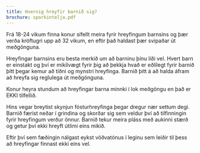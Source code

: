 ```yaml
---
title: Hvernig hreyfir barnið sig?
brochure: sporkintelja.pdf
---
```

Frá 18-24 vikum finna konur sífellt meira fyrir hreyfingum barnsins og þær verða kröftugri upp að 32 vikum, en eftir það haldast þær svipaðar út meðgönguna.

Hreyfingar barnsins eru besta merkið um að barninu þínu líði vel. Hvert barn er einstakt og því er mikilvægt fyrir þig að þekkja
hvað er eðlilegt fyrir barnið þitt þegar kemur að tíðni og mynstri hreyfinga.
Barnið þitt á að halda áfram að hreyfa sig reglulega út meðgönguna.

Konur heyra stundum að hreyfingar barna minnki í lok meðgöngu en það er EKKI tilfellið.

Hins vegar breytist skynjun fósturhreyfinga þegar dregur nær settum degi. Barnið færist neðar í grindina og skorðar sig sem veldur því að tilfinningin fyrir hreyfingum verður önnur. Barnið tekur meira pláss með aukinni stærð og getur því ekki hreyft útlimi eins mikið.

Eftir því sem fæðingin nálgast eykst vöðvatónus í leginu sem leiðir til þess að hreyfingar finnast ekki eins vel.
